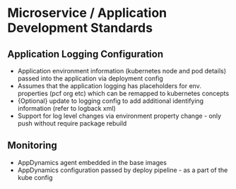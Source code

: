 # Microservice / Application Development Standards


## Application Logging Configuration
* Application environment information (kubernetes node and pod details) passed into the application via deployment config
* Assumes that the application logging has placeholders for env. properties (pcf org etc) which can be remapped to kubernetes concepts
* {Optional} update to logging config to add additional identifying information (refer to logback xml)
* Support for log level changes via environment property change - only push without require package rebuild



## Monitoring
* AppDynamics agent embedded in the base images
* AppDynamics configuration passed by deploy pipeline - as a part of the kube config
